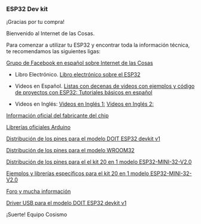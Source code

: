 ### ESP32 Dev kit
¡Gracias por tu compra!

Bienvenido al Internet de las Cosas.

Para comenzar a utilizar tu ESP32 y encontrar toda la información técnica, te recomendamos las siguientes ligas:

[Grupo de Facebook en español sobre Internet de las Cosas](https://www.facebook.com/groups/724628401049648/)

* Libro Electrónico.
[Libro electrónico sobre el ESP32](https://drive.google.com/file/d/11-IH-38VJOXbFJ1ybB1i2Cvcl9n3pSTU/view)

* Videos en Español.
[Listas con decenas de videos con ejemplos y código de proyectos con ESP32:
Tutoriales básicos en español](https://www.youtube.com/playlist?list=PL2xmtLUbEugnUoLiRTqwCm5wi2MSzsw3D)

* Videos en Inglés:
[Videos en Inglés 1:](https://www.youtube.com/watch?v=rP9p0MzxSos&list=PLxJ8_KSR8bp5-F4HVG4QOm4Kt6wQhzsjU)
[Videos en Inglés 2:](https://www.youtube.com/watch?v=jhjZZkKupk8&list=PL3XBzmAj53RnZPeWe799F-uoXERBldhn9)
  
[Información oficial del fabricante del chip](https://espressif.com/en/producttype/esp-wroom-32)

[Librerías oficiales Arduino](https://github.com/espressif/arduino-esp32)

[Distribución de los pines para el modelo DOIT ESP32 devkit v1](https://raw.githubusercontent.com/playelek/pinout-doit-32devkitv1/master/pinoutDOIT32devkitv1.png)

[Distribución de los pines para el modelo WROOM32](https://drive.google.com/file/d/1mg0xArQDeQ9RXl4M13djkiGNfexS9YOk/view?usp=sharing)

[Distribución de los pines para el el kit 20 en 1  modelo ESP32-MINI-32-V2.0](https://raw.githubusercontent.com/LilyGO/ESP32-MINI-32-V2.0/master/ZZ_Images/image1.jpg)

[Ejemplos y librerías específicos para el kit 20 en 1 modelo ESP32-MINI-32-V2.0](https://github.com/LilyGO/ESP32-MINI-32-V2.0)

[Foro y mucha información](https://esp32.com/)

[Driver USB para el modelo DOIT ESP32 devkit v1](https://www.silabs.com/products/interface/usb-bridges/classic-usb-bridges/device.cp2102)


¡Suerte!
  Equipo Cosismo
